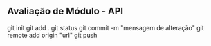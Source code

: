 ## Avaliação de Módulo - API ##

git init
git add .
git status
git commit -m "mensagem de alteração"
git remote add origin "url"
git push